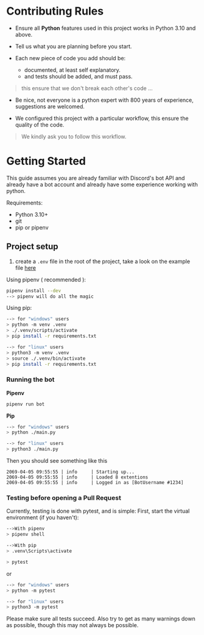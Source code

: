 # Contributing Rules

- Ensure all **Python** features used in this project works in Python 3.10 and above.

- Tell us what you are planning before you start.

- Each new piece of code you add should be:
    - documented, at least self explanatory.
    - and tests should be added, and must pass.


> this ensure that we don't break each other's code ...

- Be nice, not everyone is a python expert with 800 years of experience, suggestions are welcomed.

- We configured this project with a particular workflow, this ensure the quality of the code. 
> We kindly ask you to follow this workflow.


# Getting Started

This guide assumes you are already familiar with Discord's bot API and already have a bot account
and already have some experience working with python.

Requirements:
- Python 3.10+
- git
- pip or pipenv

## Project setup 

1. create a `.env` file in the root of the project, take a look on the example file [here](./.env.example)

Using pipenv ( recommended ):
```bash
pipenv install --dev
--> pipenv will do all the magic
```

Using pip:
```bash
--> for "windows" users
> python -m venv .venv
> ./.venv/scripts/activate
> pip install -r requirements.txt

--> for "linux" users
> python3 -m venv .venv
> source ./.venv/bin/activate
> pip install -r requirements.txt
```

### Running the bot

**Pipenv**
```bash
pipenv run bot
```

**Pip**
```bash
--> for "windows" users
> python ./main.py

--> for "linux" users
> python3 ./main.py
```

Then you should see something like this
```
2069-04-05 09:55:55 | info     | Starting up...
2069-04-05 09:55:55 | info     | Loaded 8 extentions
2069-04-05 09:55:55 | info     | Logged in as [BotUsername #1234]
```

### Testing before opening a Pull Request

Currently, testing is done with pytest, and is simple:
First, start the virtual environment (if you haven't):
```bash
-->With pipenv
> pipenv shell

-->With pip
> .venv\Scripts\activate
```

```bash
> pytest
```
or
```bash
--> for "windows" users
> python -m pytest

--> for "linux" users
> python3 -m pytest
```

Please make sure all tests succeed. Also try to get as many warnings down as possible, though this may not always be possible.